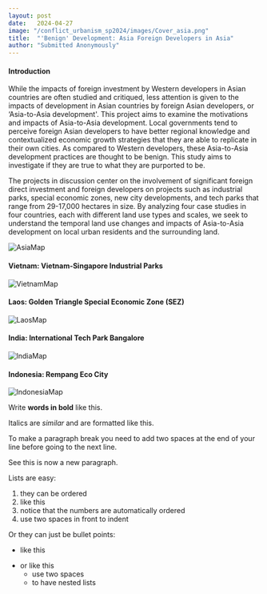 ```yaml
---
layout: post
date:   2024-04-27
image: "/conflict_urbanism_sp2024/images/Cover_asia.png"
title:  "'Benign' Development: Asia Foreign Developers in Asia"
author: "Submitted Anonymously"
---
```

#### Introduction  

While the impacts of foreign investment by Western developers in Asian countries are often studied and critiqued, less attention is given to the impacts of development in Asian countries by foreign Asian developers, or ‘Asia-to-Asia development'. This project aims to examine the motivations and impacts of Asia-to-Asia development. Local governments tend to perceive foreign Asian developers to have better regional knowledge and contextualized economic growth strategies that they are able to replicate in their own cities. As compared to Western developers, these Asia-to-Asia development practices are thought to be benign. This study aims to investigate if they are true to what they are purported to be. 

The projects in discussion center on the involvement of significant foreign direct investment and foreign developers on projects such as industrial parks, special economic zones, new city developments, and tech parks that range from 29-17,000 hectares in size. By analyzing four case studies in four countries, each with different land use types and scales, we seek to understand the temporal land use changes and impacts of Asia-to-Asia development on local urban residents and the surrounding land.

![AsiaMap](/conflict_urbanism_sp2024/images/AsiaDev/Asiajpg.png)

#### Vietnam: Vietnam-Singapore Industrial Parks  

![VietnamMap](/conflict_urbanism_sp2024/images/AsiaDev/Vietnam.png)

#### Laos: Golden Triangle Special Economic Zone (SEZ)  

![LaosMap](/conflict_urbanism_sp2024/images/AsiaDev/GoldenTriangle.jpg)

#### India: International Tech Park Bangalore    

![IndiaMap](/conflict_urbanism_sp2024/images/AsiaDev/Bangalore.png)

#### Indonesia: Rempang Eco City  

![IndonesiaMap](/conflict_urbanism_sp2024/images/AsiaDev/Rempang.png)


Write **words in bold** like this.  

Italics are *similar* and are formatted like this.  

To make a paragraph break you need to add two spaces at the end of your line before going to the next line.  

See this is now a new paragraph.  

Lists are easy:
1. they can be ordered
1. like this
1. notice that the numbers are automatically ordered
  1. use two spaces in front to indent

Or they can just be bullet points:
- like this
* or like this
  - use two spaces
  - to have nested lists 